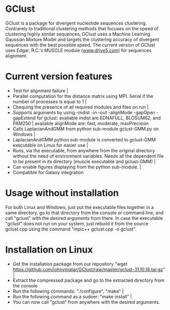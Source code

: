 # GClust
GClust is a package for divergent nucleotide sequences clustering. Contrarely to traditional clustering methods that focuses on the speed of clustering highly similar sequences, GClust uses a Machine Learning Gaussian Mixture Model and targets the clustering accuracy of divergent sequences with the best possible speed.
The current version of GClust uses Edgar, R.C.'s MUSCLE module (www.drive5.com) for sequences alignment.

# Current version features
- Test for alignment failure | 
- Parallel computation for the distance matrix using MPI. Serial if the number of processes is equal to 1 | 
- Chequing the presence of all required modules and files on run | 
- Supports arguments by using -mdist -in -out -alignMode -gapOpen -gapExtend for gclust:
 available mdist are EDNAFULL, BLOSUM62, and PAM250 | 
 available alignMode are: fast, moderate, maxPrecision
- Calls LaplacianAndGMM from python sub-module gclust-GMM.py on Windows | 
- LaplacianAndGMM python sub-module is converted to gclust-GMM executable on Linux for easier use | 
- Runs, via the executable, from anywhere from the original directory without the need of environment variables. Needs all the dependent file to be present in its directory (muscle executable and gclust-GMM) | 
- Can enable figures displaying from the python sub-module. | 
- Compatible for Galaxy integration

# Usage without installation
For both Linux and Windows, just put the executable files together in a same directory, go to that directory from the console or command line, and call "gclust" with the desired arguments from there. In case the executable "gclust" does not run on your system, just rebuild it from the source gclust.cpp using the command "mpic++ gclust.cpp -o gclust".

# Installation on Linux
- Get the installation package from our repository "wget https://github.com/johnymatar/GClust/raw/master/gclust-31.10.18.tar.gz" | 
- Extract the compressed package and go to the extracted directory from the console
- Run the following commands: "./configure", "make" | 
- Run the following command as a sudoer: "make install" | 
- You can now call "gclust" from anywhere with the desired arguments.
